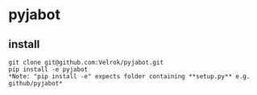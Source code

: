 # pyjabot

## install
```
git clone git@github.com:Velrok/pyjabot.git
pip install -e pyjabot
*Note: "pip install -e" expects folder containing **setup.py** e.g. github/pyjabot*
```
